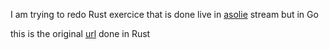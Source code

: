 I am trying to redo Rust exercice that is done live in [asolie](https://www.twitch.tv/asoli_dev) stream but in Go

this is the original [url](https://github.com/AhmedSoliman/rust-for-everyone/tree/1f08a89963c446b41ebd93930d6b4b2950a2a621/src) done in Rust

